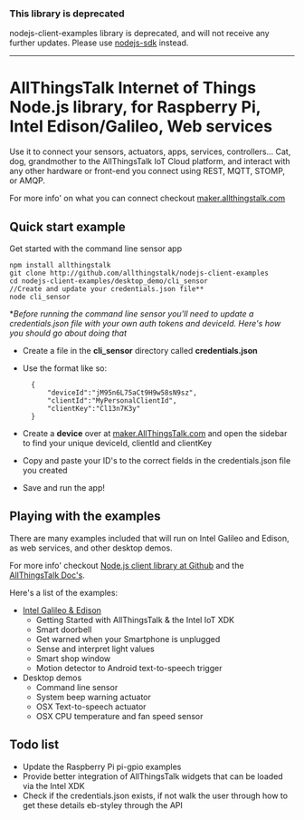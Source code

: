 ### This library is deprecated

nodejs-client-examples library is deprecated, and will not receive any further updates. Please use [nodejs-sdk](https://github.com/allthingstalk/nodejs-sdk) instead.

---

# AllThingsTalk Internet of Things Node.js library, for Raspberry Pi, Intel Edison/Galileo, Web services

Use it to connect your sensors, actuators, apps, services, controllers... Cat, dog, grandmother to the AllThingsTalk IoT Cloud platform, and interact with any other hardware or front-end you connect using REST, MQTT, STOMP, or AMQP.

For more info' on what you can connect checkout [maker.allthingstalk.com](http://www.maker.allthingstalk.com)

## Quick start example
Get started with the command line sensor app

	npm install allthingstalk
	git clone http://github.com/allthingstalk/nodejs-client-examples
	cd nodejs-client-examples/desktop_demo/cli_sensor
	//Create and update your credentials.json file**
	node cli_sensor

**Before running the command line sensor you'll need to update a credentials.json file with your own auth tokens and deviceId. Here's how you should go about doing that*

- Create a file in the **cli_sensor** directory called **credentials.json**
- Use the format like so:
	
		{
   		 	"deviceId":"jM95n6L75aCt9H9w58sN9sz",
   			"clientId":"MyPersonalClientId",
   			"clientKey":"Cl13n7K3y"
		}

- Create a **device** over at [maker.AllThingsTalk.com](http://maker.allthingstalk.com) and open the sidebar to find your unique deviceId, clientId and clientKey
- Copy and paste your ID's to the correct fields in the credentials.json file you created
- Save and run the app!


## Playing with the examples
There are many examples included that will run on Intel Galileo and Edison, as web services, and other desktop demos. 

For more info' checkout [Node.js client library at Github](https://github.com/allthingstalk/nodejs-client) and the [AllThingsTalk Doc's](http://allthingstalk.com/docs).

Here's a list of the examples:

- [Intel Galileo & Edison](https://github.com/allthingstalk/nodejs-client-examples/tree/master/intel)
	- Getting Started with AllThingsTalk & the Intel IoT XDK
	- Smart doorbell
	- Get warned when your Smartphone is unplugged
	- Sense and interpret light values
	- Smart shop window
	- Motion detector to Android text-to-speech trigger
- Desktop demos
	- Command line sensor
	- System beep warning actuator
	- OSX Text-to-speech actuator 
	- OSX CPU temperature and fan speed sensor

## Todo list
- Update the Raspberry Pi pi-gpio examples 
- Provide better integration of AllThingsTalk widgets that can be loaded via the Intel XDK
- Check if the credentials.json exists, if not walk the user through how to get these details eb-styley through the API

